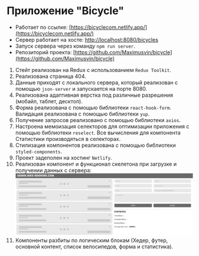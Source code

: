# Приложение "Bicycle"

- Работает по ссылке:
  [https://bicyclecom.netlify.app/](https://bicyclecom.netlify.app/)
- Сервер работает на хосте:
  [http://localhost:8080/bicycles](http://localhost:8080/bicycles)
- Запуск сервера через команду `npm run server`.
- Репозиторий проекта:
  [https://github.com/Maximusvin/bicycle](https://github.com/Maximusvin/bicycle)

1. Стейт реализован на Redux с использованием `Redux Toolkit`.
2. Реализована страница 404.
3. Данные приходят с локального сервера, который реализован с помощью
   `json-server` и запускается на порте 8080.
4. Реализована адаптивная верстка под различные разрешения (мобайл, таблет,
   десктоп).
5. Форма реализована с помощью библиотеки `react-hook-form`. Валидация
   реализована с помощью библиотеки `yup`.
6. Получение запросов реализовано с помощью библиотеки `axios`.
7. Настроена мемоизация селекторов для оптимизации приложения с помощью
   библиотеки `reselect`. Все вычисления для компонента Статистики производяться
   в селекторах.
8. Стилизация компонентов реализована с помощью библиотеки `styled-components`.
9. Проект задеполен на хостинг `Netlify`.
10. Реализован компонент и функционал скелетона при загрузке и получении данных
    с сервера: ![GitHub Logo](./src/assets/images/scr1.jpg)
11. Компоненты разбиты по логическим блокам (Хедер, футер, основной контент,
    список велосипедов, форма и статистика).
